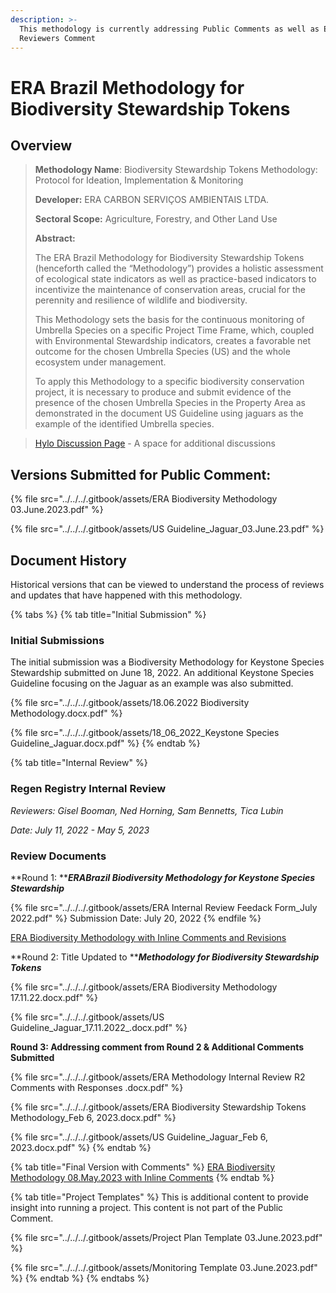 ```yaml
---
description: >-
  This methodology is currently addressing Public Comments as well as Expert
  Reviewers Comment
---
```


# ERA Brazil Methodology for Biodiversity Stewardship Tokens

## Overview

> **Methodology Name**: Biodiversity Stewardship Tokens Methodology: Protocol for Ideation, Implementation & Monitoring
>
> **Developer:** ERA CARBON SERVIÇOS AMBIENTAIS LTDA.
>
> **Sectoral Scope:** Agriculture, Forestry, and Other Land Use
>
> **Abstract:**
>
> The ERA Brazil Methodology for Biodiversity Stewardship Tokens (henceforth called the “Methodology”) provides a holistic assessment of ecological state indicators as well as practice-based indicators to incentivize the maintenance of conservation areas, crucial for the perennity and resilience of wildlife and biodiversity.
>
> This Methodology sets the basis for the continuous monitoring of Umbrella Species on a specific Project Time Frame, which, coupled with Environmental Stewardship indicators, creates a favorable net outcome for the chosen Umbrella Species (US) and the whole ecosystem under management.
>
> To apply this Methodology to a specific biodiversity conservation project, it is necessary to produce and submit evidence of the presence of the chosen Umbrella Species in the Property Area as demonstrated in the document US Guideline using jaguars as the example of the identified Umbrella species.

> [Hylo Discussion Page](https://www.hylo.com/groups/regen-registry-public-comment/post/60539) - A space for additional discussions

## Versions Submitted for Public Comment:

{% file src="../../../.gitbook/assets/ERA Biodiversity Methodology 03.June.2023.pdf" %}

{% file src="../../../.gitbook/assets/US Guideline_Jaguar_03.June.23.pdf" %}

##

## Document History

Historical versions that can be viewed to understand the process of reviews and updates that have happened with this methodology.

{% tabs %}
{% tab title="Initial Submission" %}
### Initial Submissions

The initial submission was a Biodiversity Methodology for Keystone Species Stewardship submitted on June 18, 2022.  An additional Keystone Species Guideline focusing on the Jaguar as an example was also submitted.

{% file src="../../../.gitbook/assets/18.06.2022 Biodiversity Methodology.docx.pdf" %}

{% file src="../../../.gitbook/assets/18_06_2022_Keystone Species Guideline_Jaguar.docx.pdf" %}
{% endtab %}

{% tab title="Internal Review" %}
### Regen Registry Internal Review

_Reviewers: Gisel Booman, Ned Horning, Sam Bennetts, Tica Lubin_

_Date: July 11, 2022 - May 5, 2023_



### Review Documents

**Round 1: **_**ERABrazil Biodiversity Methodology for Keystone Species Stewardship**_

{% file src="../../../.gitbook/assets/ERA Internal Review Feedack Form_July 2022.pdf" %}
Submission Date: July 20, 2022
{% endfile %}

[ERA Biodiversity Methodology with Inline Comments](https://docs.google.com/document/d/1WKOjRJpVHcVgR0LbAWdcmbEBcSpYy1Px/edit?rtpof=true\&sd=true)[ and Revisions](https://docs.google.com/document/d/1xylAOk9OQGEt41vagyeYZmYHEXqSbgCb/edit?usp=sharing\&ouid=111465088026028835977\&rtpof=true\&sd=true)

**Round 2: Title Updated to **_**Methodology for Biodiversity Stewardship Tokens**_

{% file src="../../../.gitbook/assets/ERA Biodiversity Methodology 17.11.22.docx.pdf" %}

{% file src="../../../.gitbook/assets/US Guideline_Jaguar_17.11.2022_.docx.pdf" %}

**Round 3: Addressing comment from Round 2 & Additional Comments Submitted**

{% file src="../../../.gitbook/assets/ERA Methodology Internal Review R2 Comments with Responses .docx.pdf" %}

{% file src="../../../.gitbook/assets/ERA Biodiversity Stewardship Tokens Methodology_Feb 6, 2023.docx.pdf" %}

{% file src="../../../.gitbook/assets/US Guideline_Jaguar_Feb 6, 2023.docx.pdf" %}
{% endtab %}

{% tab title="Final Version with Comments" %}
[ERA Biodiversity Methodology 08.May.2023 with Inline Comments](https://docs.google.com/document/d/16x3LbWpoNAtA0b07vJY-shyN2hOiYEjjZtB4arrujgQ/edit?usp=sharing)
{% endtab %}

{% tab title="Project Templates" %}
This is additional content to provide insight into running a project.  This content is not part of the Public Comment.

{% file src="../../../.gitbook/assets/Project Plan Template 03.June.2023.pdf" %}

{% file src="../../../.gitbook/assets/Monitoring Template 03.June.2023.pdf" %}
{% endtab %}
{% endtabs %}

